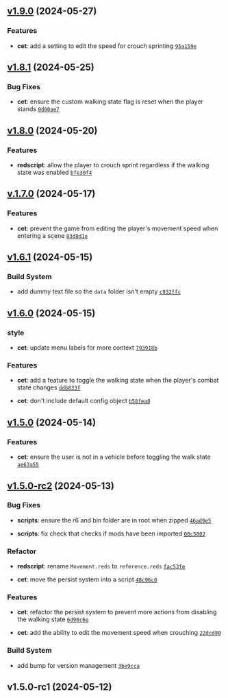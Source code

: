 ## [v1.9.0](https://github.com/Norviah/walk-by-default-2.0/compare/v1.8.1...v1.9.0) (2024-05-27)

### Features

- **cet**: add a setting to edit the speed for crouch sprinting <code>[95a159e](https://github.com/Norviah/walk-by-default-2.0/commit/95a159eff1b2c9e559848d86f365886c12b653a9)</code>

## [v1.8.1](https://github.com/Norviah/walk-by-default-2.0/compare/v1.8.0...v1.8.1) (2024-05-25)

### Bug Fixes

- **cet**: ensure the custom walking state flag is reset when the player stands <code>[0d00ae7](https://github.com/Norviah/walk-by-default-2.0/commit/0d00ae786706fcca8483bcfa7a865adf8fa2a5ad)</code>

## [v1.8.0](https://github.com/Norviah/walk-by-default-2.0/compare/v.1.7.0...v1.8.0) (2024-05-20)

### Features

- **redscript**: allow the player to crouch sprint regardless if the walking state was enabled <code>[bfe30f4](https://github.com/Norviah/walk-by-default-2.0/commit/bfe30f40be41f7a447143e07102c2cdc4eb13770)</code>

## [v.1.7.0](https://github.com/Norviah/walk-by-default-2.0/compare/v1.6.1...v.1.7.0) (2024-05-17)

### Features

- **cet**: prevent the game from editing the player's movement speed when entering a scene <code>[83d8d1e](https://github.com/Norviah/walk-by-default-2.0/commit/83d8d1ea632cbed4a931c5391704501c24844b35)</code>

## [v1.6.1](https://github.com/Norviah/walk-by-default-2.0/compare/v1.6.0...v1.6.1) (2024-05-15)

### Build System

- add dummy text file so the `data` folder isn't empty <code>[c932ffc](https://github.com/Norviah/walk-by-default-2.0/commit/c932ffc978b971c73f712e96d331ed20185a8418)</code>

## [v1.6.0](https://github.com/Norviah/walk-by-default-2.0/compare/v1.5.0...v1.6.0) (2024-05-15)

### style

- **cet**: update menu labels for more context <code>[793918b](https://github.com/Norviah/walk-by-default-2.0/commit/793918be4df5e2c4b1f20f09192c6808ab2ef6fb)</code>

### Features

- **cet**: add a feature to toggle the walking state when the player's combat state changes <code>[ddb833f](https://github.com/Norviah/walk-by-default-2.0/commit/ddb833f58d7adc5069431c61ce9701d211f11d71)</code>

- **cet**: don't include default config object <code>[b58fea8](https://github.com/Norviah/walk-by-default-2.0/commit/b58fea85b8c694fdf0195429fa23977dc20af626)</code>

## [v1.5.0](https://github.com/Norviah/walk-by-default-2.0/compare/v1.5.0-rc2...v1.5.0) (2024-05-14)

### Features

- **cet**: ensure the user is not in a vehicle before toggling the walk state <code>[ae63a55](https://github.com/Norviah/walk-by-default-2.0/commit/ae63a55cd75306f9c67a518bed9370e0df8edcd8)</code>

## [v1.5.0-rc2](https://github.com/Norviah/walk-by-default-2.0/compare/v1.5.0-rc1...v1.5.0-rc2) (2024-05-13)

### Bug Fixes

- **scripts**: ensure the r6 and bin folder are in root when zipped <code>[46ad9e5](https://github.com/Norviah/walk-by-default-2.0/commit/46ad9e519af12e4de7b2df4b717c95b84b8c0119)</code>

- **scripts**: fix check that checks if mods have been imported <code>[00c5802](https://github.com/Norviah/walk-by-default-2.0/commit/00c580206923b205979d460ea01af96afd276644)</code>

### Refactor

- **redscript**: rename `Movement.reds` to `reference.reds` <code>[fac53fe](https://github.com/Norviah/walk-by-default-2.0/commit/fac53febeb00c4d6c54ad62998eef4c4c38ce45d)</code>

- **cet**: move the persist system into a script <code>[48c96c0](https://github.com/Norviah/walk-by-default-2.0/commit/48c96c0d0b3d374d8eaa5a1cf747806b36c9a9f8)</code>

### Features

- **cet**: refactor the persist system to prevent more actions from disabling the walking state <code>[6d90c6e](https://github.com/Norviah/walk-by-default-2.0/commit/6d90c6ea6f9d5f6fb30be2a7cbae19860f5ad598)</code>

- **cet**: add the ability to edit the movement speed when crouching <code>[22dcd80](https://github.com/Norviah/walk-by-default-2.0/commit/22dcd80b4be5ec5cebfd484bf9c33cdf1c4439e4)</code>

### Build System

- add bump for version management <code>[3be9cca](https://github.com/Norviah/walk-by-default-2.0/commit/3be9cca2bd04201d94193bece90b0613bb06d638)</code>

## v1.5.0-rc1 (2024-05-12)